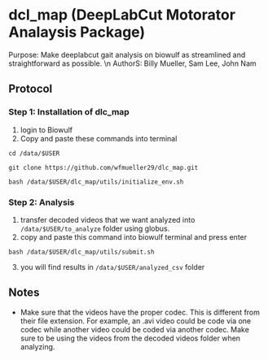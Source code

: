 # dcl_map (DeepLabCut Motorator Analaysis Package)

Purpose: Make deeplabcut gait analysis on biowulf as streamlined and straightforward as possible. \n
AuthorS: Billy Mueller, Sam Lee, John Nam

## Protocol 
### Step 1: Installation of dlc_map
1. login to Biowulf
2. Copy and paste these commands into terminal
```
cd /data/$USER
```
```
git clone https://github.com/wfmueller29/dlc_map.git
```
```
bash /data/$USER/dlc_map/utils/initialize_env.sh
```
### Step 2: Analysis
1. transfer decoded videos that we want analyzed into `/data/$USER/to_analyze` folder using globus.
2. copy and paste this command into biowulf terminal and press enter
```
bash /data/$USER/dlc_map/utils/submit.sh
```
3. you will find results in `/data/$USER/analyzed_csv` folder


## Notes
- Make sure that the videos have the proper codec. This is different from their file extension. For example, an .avi video could be code via one codec while another video could be coded via another codec. Make sure to be using the videos from the decoded videos folder when analyzing.
